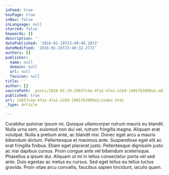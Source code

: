 ```yaml
---
inFeed: true
hasPage: true
inNav: false
inLanguage: null
starred: false
keywords: []
description: ''
datePublished: '2016-01-19T23:49:40.287Z'
dateModified: '2016-01-19T23:49:32.277Z'
authors: []
publisher:
  name: null
  domain: null
  url: null
  favicon: null
title: ''
author: []
sourcePath: _posts/2016-01-19-15657c4a-4fa1-47a1-a1b9-1901f63999a1.md
published: true
url: 15657c4a-4fa1-47a1-a1b9-1901f63999a1/index.html
_type: Article

---
```

Curabitur pulvinar ipsum mi. Quisque ullamcorper rutrum mauris eu blandit. Nulla urna sem, euismod non dui vel, rutrum fringilla magna. Aliquam erat volutpat. Nulla a pretium ante, ac blandit nisi. Donec eget arcu a mauris bibendum dictum. Pellentesque et maximus ante. Suspendisse eget elit ac erat fringilla finibus. Etiam eget placerat justo. Pellentesque dignissim justo ac nisi dapibus cursus. Proin congue ante vel bibendum scelerisque. Phasellus a ipsum dui. Aliquam ut mi in tellus consectetur porta vel sed ante. Duis egestas ac metus eu cursus. Sed eget tellus eu tellus luctus gravida. Proin vitae arcu convallis, faucibus sapien tincidunt, iaculis quam.